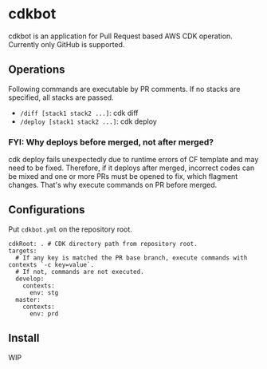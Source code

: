 # cdkbot

cdkbot is an application for Pull Request based AWS CDK operation.
Currently only GitHub is supported.

## Operations

Following commands are executable by PR comments. 
If no stacks are specified, all stacks are passed.

- `/diff [stack1 stack2 ...]`: cdk diff
- `/deploy [stack1 stack2 ...]`: cdk deploy

### FYI: Why deploys before merged, not after merged?

cdk deploy fails unexpectedly due to runtime errors of CF template and may need to be fixed.
Therefore, if it deploys after merged, incorrect codes can be mixed and one or more PRs must be opened to fix, which flagment changes. That's why execute commands on PR before merged.

## Configurations

Put `cdkbot.yml` on the repository root.

```
cdkRoot: . # CDK directory path from repository root.
targets:
  # If any key is matched the PR base branch, execute commands with contexts `-c key=value`.
  # If not, commands are not executed.
  develop:
    contexts:
      env: stg
  master:
    contexts:
      env: prd
```

## Install

WIP


